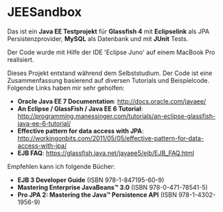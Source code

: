 JEESandbox
==========

Das ist ein **Java EE Testprojekt** für **Glassfish 4** mit **Eclipselink** als JPA Persistenzprovider, **MySQL** als Datenbank und mit **JUnit** Tests. 

Der Code wurde mit Hilfe der IDE 'Eclipse Juno' auf einem MacBook Pro realisiert. 

Dieses Projekt entstand während dem Selbststudium. Der Code ist eine Zusammenfassung basierend auf diversen Tutorials und Beispielcode. Folgende Links haben mir sehr geholfen:

- **Oracle Java EE 7 Documentation**: http://docs.oracle.com/javaee/
- **An Eclipse / GlassFish / Java EE 6 Tutorial**: http://programming.manessinger.com/tutorials/an-eclipse-glassfish-java-ee-6-tutorial/
- **Effective pattern for data access with JPA**: http://workingonbits.com/2011/05/05/effective-pattern-for-data-access-with-jpa/
- **EJB FAQ**: https://glassfish.java.net/javaee5/ejb/EJB_FAQ.html

Empfehlen kann ich folgende Bücher:

- **EJB 3 Developer Guide** (ISBN 978-1-847195-60-9)
- **Mastering EnterpriseJavaBeans™ 3.0** (ISBN 978-0-471-78541-5)
- **Pro JPA 2: Mastering the Java™Persistence API** (ISBN 978-1-4302-1956-9)

